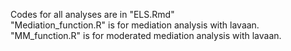 Codes for all analyses are in "ELS.Rmd"  
"Mediation_function.R" is for mediation analysis with lavaan.  
"MM_function.R" is for moderated mediation analysis with lavaan.

